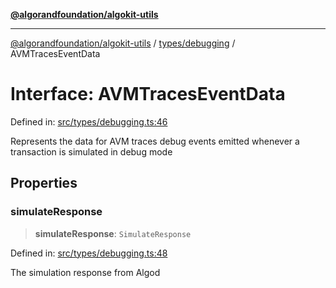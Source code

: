 [**@algorandfoundation/algokit-utils**](../../../README.md)

***

[@algorandfoundation/algokit-utils](../../../README.md) / [types/debugging](../README.md) / AVMTracesEventData

# Interface: AVMTracesEventData

Defined in: [src/types/debugging.ts:46](https://github.com/algorandfoundation/algokit-utils-ts/blob/main/src/types/debugging.ts#L46)

Represents the data for AVM traces debug events emitted whenever a transaction is simulated in debug mode

## Properties

### simulateResponse

> **simulateResponse**: `SimulateResponse`

Defined in: [src/types/debugging.ts:48](https://github.com/algorandfoundation/algokit-utils-ts/blob/main/src/types/debugging.ts#L48)

The simulation response from Algod
